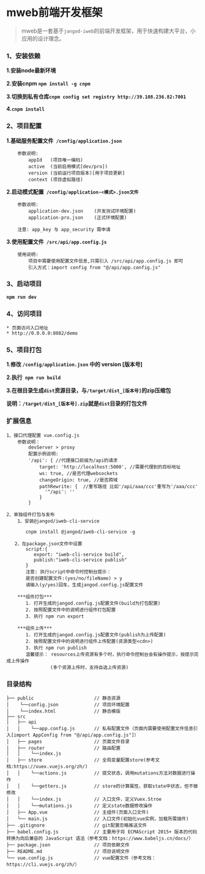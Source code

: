 # mweb前端开发框架
> mweb是一套基于`jangod-iweb`的前端开发框架，用于快速构建大平台，小应用的设计理念。

### 1、安装依赖
**1.安装node最新环境**

**2.安装cnpm `npm install -g cnpm`**

**3.切换到私有仓库`cnpm config set registry http://39.108.236.82:7001`**

**4.`cnpm install`**

### 2、项目配置
**1.基础服务配置文件` /config/application.json`**
```
    参数说明: 
        appId   (项目唯一编码)
        active  (当前启用模式[dev/pro])
        version (当前运行项目版本)[用于项目更新]
        context (项目虚拟路径)
```
**2.启动模式配置` /config/application-<模式>.json文件`**
```
    参数说明:
        application-dev.json    (开发测试环境配置)
        application-pro.json    (正式环境配置)
        
    注意: app_key 与 app_security 需申请
```
**3.使用配置文件` /src/api/app.config.js`**
```
    使用说明:
        项目中需要使用配置文件信息,只需引入 /src/api/app.config.js 即可
        引入方式：import config from "@/api/app.config.js"
```
### 3、启动项目
**`npm run dev`**
### 4、访问项目
```
* 页面访问入口地址
* http://0.0.0.0:8082/demo
```

### 5、项目打包
**1.修改 `/config/application.json` 中的 version [版本号]**

**2.执行` npm run build`**

**3.在根目录生成`dist`资源目录，与`/target/dist_[版本号]`的zip压缩包**

**说明：`/target/dist_[版本号].zip`就是`dist`目录的打包文件**
### 扩展信息
```
1、接口代理配置 vue.config.js
    参数说明：
        devServer > proxy
        配置示例说明:
        '/api': { //代理接口前缀为/api的请求
            target: 'http://localhost:5000', //需要代理到的目标地址
            ws: true, //是否代理websockets
            changeOrigin: true, //是否跨域
            pathRewrite: {  //重写路径 比如'/api/aaa/ccc'重写为'/aaa/ccc'
              '^/api': ''
            }
        }
```
```
2、单独组件打包与发布
    1、安装@jangod/iweb-cli-service  
    
       cnpm install @jangod/iweb-cli-service -g
       
   2、在package.json文件中设置
       script:{
          export: "iweb-cli-service build",
          publish:"iweb-cli-service publish"
       }
       注意: 执行script中命令时控制台提示：
       是否创建配置文件:(yes/no/fileName) > y
       请输入(y/yes)回车，生成jangod.config.js配置文件
       
    ***组件打包***
       1. 打开生成的jangod.config.js配置文件(build为打包配置)
       2. 按照配置文件中的说明进行组件打包配置
       3. 执行 npm run export
              
    ***组件上传***
       1. 打开生成的jangod.config.js配置文件(publish为上传配置)
       2. 按照配置文件中的说明进行组件上传配置(资源类型<cdn>)
       3. 执行 npm run publish
       温馨提示： resources上传资源有多个时，执行命令控制台会有操作提示，按提示完成上传操作
                (多个资源上传时，支持自选上传资源)
```
### 目录结构
```
├── public                      // 静态资源
│    └──config.json             // 项目环境配置
│    └──index.html              // 静态模版
├── src                         
│   ├── api
│   │    └──app.config.js       // 私有配置文件（页面内需要使用配置文件信息引入[import AppConfig from "@/api/app.config.js"]）
│   ├── pages                   // 页面文件目录
│   ├── router                  // 路由配置
│   │    └──index.js            
│   ├── store                   // 全局变量配置store(参考文档:https://vuex.vuejs.org/zh/)
│   │    └──actions.js          // 提交状态，调用mutations方法对数据进行操作 
│   │    └──getters.js          // store的计算属性，获取state中状态，但不做修改 
│   │    └──index.js            // 入口文件，定义Vuex.Stroe 
│   │    └──mutations.js        // 定义state数据修改操作 
│   ├── App.vue                 // 主组件(页面入口文件)
│   └── main.js                 // 入口文件(初始化vue实例，加载所需插件)
├── .gitignore                  // git配置忽略推送文件
├── babel.config.js             // 主要用于将 ECMAScript 2015+ 版本的代码转换为向后兼容的 JavaScript 语法（参考文档：https://www.babeljs.cn/docs/）
├── package.json                // 项目依赖文件
├── README.md                   // 项目说明文件
└── vue.config.js               // vue配置文件（参考文档：https://cli.vuejs.org/zh/）
```